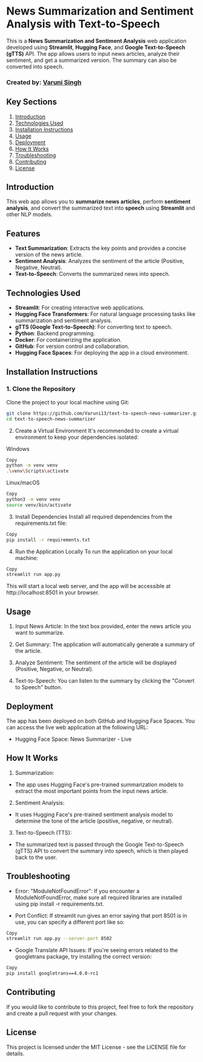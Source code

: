# News Summarization and Sentiment Analysis with Text-to-Speech

This is a **News Summarization and Sentiment Analysis** web application developed using **Streamlit**, **Hugging Face**, and **Google Text-to-Speech (gTTS)** API. The app allows users to input news articles, analyze their sentiment, and get a summarized version. The summary can also be converted into speech.

### Created by: [Varuni Singh](https://github.com/Varuni13)

## Key Sections

1. [Introduction](#introduction)
2. [Technologies Used](#technologies-used)
3. [Installation Instructions](#installation-instructions)
4. [Usage](#usage)
5. [Deployment](#deployment)
6. [How It Works](#how-it-works)
7. [Troubleshooting](#troubleshooting)
8. [Contributing](#contributing)
9. [License](#license)

## Introduction

This web app allows you to **summarize news articles**, perform **sentiment analysis**, and convert the summarized text into **speech** using **Streamlit** and other NLP models.

## Features

- **Text Summarization**: Extracts the key points and provides a concise version of the news article.
- **Sentiment Analysis**: Analyzes the sentiment of the article (Positive, Negative, Neutral).
- **Text-to-Speech**: Converts the summarized news into speech.

## Technologies Used

- **Streamlit**: For creating interactive web applications.
- **Hugging Face Transformers**: For natural language processing tasks like summarization and sentiment analysis.
- **gTTS (Google Text-to-Speech)**: For converting text to speech.
- **Python**: Backend programming.
- **Docker**: For containerizing the application.
- **GitHub**: For version control and collaboration.
- **Hugging Face Spaces**: For deploying the app in a cloud environment.

## Installation Instructions

### 1. Clone the Repository

Clone the project to your local machine using Git:

```bash
git clone https://github.com/Varuni13/text-to-speech-news-summarizer.git
cd text-to-speech-news-summarizer
```
2. Create a Virtual Environment
It's recommended to create a virtual environment to keep your dependencies isolated:

Windows
```bash
Copy
python -m venv venv
.\venv\Scripts\activate
```
Linux/macOS
```bash
Copy
python3 -m venv venv
source venv/bin/activate
```
3. Install Dependencies
Install all required dependencies from the requirements.txt file:

``` bash
Copy
pip install -r requirements.txt
```
4. Run the Application Locally
To run the application on your local machine:

```bash
Copy
streamlit run app.py
```
This will start a local web server, and the app will be accessible at http://localhost:8501 in your browser.

## Usage
1. Input News Article: In the text box provided, enter the news article you want to summarize.

2. Get Summary: The application will automatically generate a summary of the article.

3. Analyze Sentiment: The sentiment of the article will be displayed (Positive, Negative, or Neutral).

4. Text-to-Speech: You can listen to the summary by clicking the "Convert to Speech" button.

## Deployment
The app has been deployed on both GitHub and Hugging Face Spaces. You can access the live web application at the following URL:

- Hugging Face Space: News Summarizer - Live

## How It Works
1. Summarization:

- The app uses Hugging Face's pre-trained summarization models to extract the most important points from the input news article.

2. Sentiment Analysis:

- It uses Hugging Face's pre-trained sentiment analysis model to determine the tone of the article (positive, negative, or neutral).

3. Text-to-Speech (TTS):

- The summarized text is passed through the Google Text-to-Speech (gTTS) API to convert the summary into speech, which is then played back to the user.

## Troubleshooting
- Error: "ModuleNotFoundError": If you encounter a ModuleNotFoundError, make sure all required libraries are installed using pip install -r requirements.txt.

- Port Conflict: If streamlit run gives an error saying that port 8501 is in use, you can specify a different port like so:

``` bash
Copy
streamlit run app.py --server.port 8502
```
- Google Translate API Issues: If you're seeing errors related to the googletrans package, try installing the correct version:

```bash
Copy
pip install googletrans==4.0.0-rc1
```
## Contributing
If you would like to contribute to this project, feel free to fork the repository and create a pull request with your changes.

## License
This project is licensed under the MIT License - see the LICENSE file for details.


